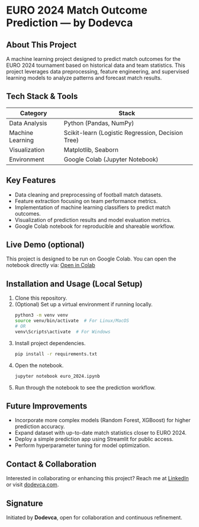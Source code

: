 # EURO 2024 Match Outcome Prediction — by Dodevca

## About This Project
A machine learning project designed to predict match outcomes for the EURO 2024 tournament based on historical data and team statistics. This project leverages data preprocessing, feature engineering, and supervised learning models to analyze patterns and forecast match results.

## Tech Stack & Tools
| Category     | Stack                        |
|--------------|------------------------------|
| Data Analysis| Python (Pandas, NumPy)        |
| Machine Learning | Scikit-learn (Logistic Regression, Decision Tree) |
| Visualization | Matplotlib, Seaborn          |
| Environment  | Google Colab (Jupyter Notebook) |

## Key Features
- Data cleaning and preprocessing of football match datasets.
- Feature extraction focusing on team performance metrics.
- Implementation of machine learning classifiers to predict match outcomes.
- Visualization of prediction results and model evaluation metrics.
- Google Colab notebook for reproducible and shareable workflow.

## Live Demo (optional)
This project is designed to be run on Google Colab. You can open the notebook directly via:
[Open in Colab](https://colab.research.google.com/github/dodevca/euro-2024-prediction/blob/main/Big_Data_Final_Project.ipynb)

## Installation and Usage (Local Setup)
1. Clone this repository.
2. (Optional) Set up a virtual environment if running locally.
    ```bash
    python3 -m venv venv
    source venv/bin/activate  # For Linux/MacOS
    # OR
    venv\Scripts\activate  # For Windows
    ```
3. Install project dependencies.
    ```bash
    pip install -r requirements.txt
    ```
4. Open the notebook.
    ```bash
    jupyter notebook euro_2024.ipynb
    ```
5. Run through the notebook to see the prediction workflow.

## Future Improvements
- Incorporate more complex models (Random Forest, XGBoost) for higher prediction accuracy.
- Expand dataset with up-to-date match statistics closer to EURO 2024.
- Deploy a simple prediction app using Streamlit for public access.
- Perform hyperparameter tuning for model optimization.

## Contact & Collaboration
Interested in collaborating or enhancing this project?
Reach me at [LinkedIn](https://linkedin.com/in/dodevca) or visit [dodevca.com](https://dodevca.com).

## Signature
Initiated by **Dodevca**, open for collaboration and continuous refinement.